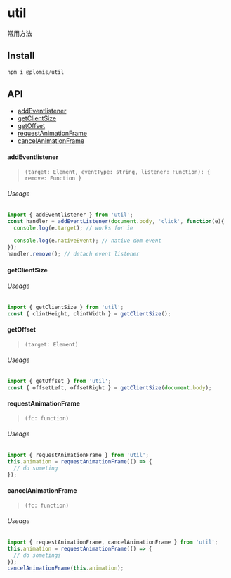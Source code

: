 # util
常用方法

## Install
```js
npm i @plomis/util
```

## API

* [addEventlistener](#addEventlistener)
* [getClientSize](#getClientSize)
* [getOffset](#getOffset)
* [requestAnimationFrame](#requestAnimationFrame)
* [cancelAnimationFrame](#cancelAnimationFrame)


#### addEventlistener

> `(target: Element, eventType: string, listener: Function): { remove: Function }`

###### Useage

```js
import { addEventlistener } from 'util';
const handler = addEventListener(document.body, 'click', function(e){
  console.log(e.target); // works for ie
  
  console.log(e.nativeEvent); // native dom event
});
handler.remove(); // detach event listener
```

#### getClientSize

###### Useage

```js
import { getClientSize } from 'util';
const { clintHeight, clintWidth } = getClientSize();
```

#### getOffset

> `(target: Element)`

###### Useage

```js
import { getOffset } from 'util';
const { offsetLeft, offsetRight } = getClientSize(document.body);
```


#### requestAnimationFrame

> `(fc: function)`

###### Useage

```js
import { requestAnimationFrame } from 'util';
this.animation = requestAnimationFrame(() => {
  // do someting
});
```

#### cancelAnimationFrame

> `(fc: function)`

###### Useage

```js
import { requestAnimationFrame, cancelAnimationFrame } from 'util';
this.animation = requestAnimationFrame(() => {
  // do sometings
});
cancelAnimationFrame(this.animation);
```
